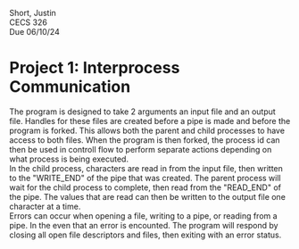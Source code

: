 Short, Justin  
CECS 326  
Due 06/10/24  

# Project 1: Interprocess Communication
The program is designed to take 2 arguments an input file and an output file. Handles for these files are created before a pipe is made and before the program is forked. This allows both the parent and child processes to have access to both files. When the program is then forked, the process id can then be used in controll flow to perform separate actions depending on what process is being executed.  
In the child process, characters are read in from the input file, then written to the "WRITE_END" of the pipe that was created. The parent process will wait for the child process to complete, then read from the "READ_END" of the pipe. The values that are read can then be written to the output file one character at a time.  
Errors can occur when opening a file, writing to a pipe, or reading from a pipe. In the even that an error is encounted. The program will respond by closing all open file descriptors and files, then exiting with an error status.  


